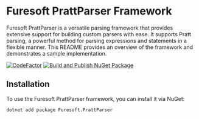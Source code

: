 # Furesoft PrattParser Framework

Furesoft PrattParser is a versatile parsing framework that provides extensive support for building custom parsers with ease. It supports Pratt parsing, a powerful method for parsing expressions and statements in a flexible manner. This README provides an overview of the framework and demonstrates a sample implementation.

[![CodeFactor](https://www.codefactor.io/repository/github/furesoft/furesoft.prattparser/badge)](https://www.codefactor.io/repository/github/furesoft/furesoft.prattparser)
[![Build and Publish NuGet Package](https://github.com/furesoft/Furesoft.PrattParser/actions/workflows/pack.yaml/badge.svg)](https://github.com/furesoft/Furesoft.PrattParser/actions/workflows/pack.yaml)


## Installation

To use the Furesoft PrattParser framework, you can install it via NuGet:

```sh
dotnet add package Furesoft.PrattParser
```
